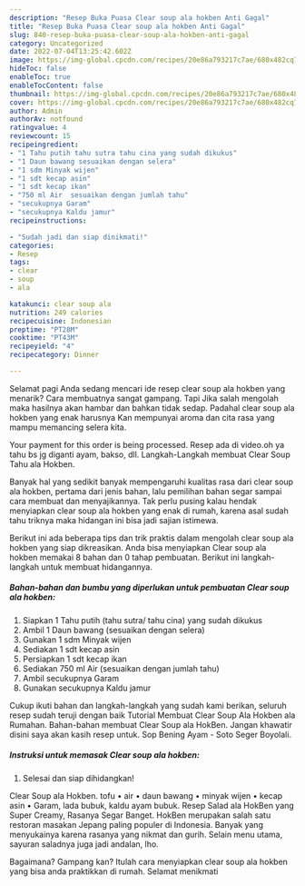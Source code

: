 ```yaml
---
description: "Resep Buka Puasa Clear soup ala hokben Anti Gagal"
title: "Resep Buka Puasa Clear soup ala hokben Anti Gagal"
slug: 840-resep-buka-puasa-clear-soup-ala-hokben-anti-gagal
category: Uncategorized
date: 2022-07-04T13:25:42.602Z
image: https://img-global.cpcdn.com/recipes/20e86a793217c7ae/680x482cq70/clear-soup-ala-hokben-foto-resep-utama.jpg
hideToc: false
enableToc: true
enableTocContent: false
thumbnail: https://img-global.cpcdn.com/recipes/20e86a793217c7ae/680x482cq70/clear-soup-ala-hokben-foto-resep-utama.jpg
cover: https://img-global.cpcdn.com/recipes/20e86a793217c7ae/680x482cq70/clear-soup-ala-hokben-foto-resep-utama.jpg
author: Admin
authorAv: notfound
ratingvalue: 4
reviewcount: 15
recipeingredient:
- "1 Tahu putih tahu sutra tahu cina yang sudah dikukus"
- "1 Daun bawang sesuaikan dengan selera"
- "1 sdm Minyak wijen"
- "1 sdt kecap asin"
- "1 sdt kecap ikan"
- "750 ml Air  sesuaikan dengan jumlah tahu"
- "secukupnya Garam"
- "secukupnya Kaldu jamur"
recipeinstructions:

- "Sudah jadi dan siap dinikmati!"
categories:
- Resep
tags:
- clear
- soup
- ala

katakunci: clear soup ala 
nutrition: 249 calories
recipecuisine: Indonesian
preptime: "PT28M"
cooktime: "PT43M"
recipeyield: "4"
recipecategory: Dinner

---
```



Selamat pagi Anda sedang mencari ide resep clear soup ala hokben yang menarik? Cara membuatnya sangat gampang. Tapi Jika salah mengolah maka hasilnya akan hambar dan bahkan tidak sedap. Padahal clear soup ala hokben yang enak harusnya Kan mempunyai aroma dan cita rasa yang mampu memancing selera kita.


Your payment for this order is being processed. Resep ada di video.oh ya tahu bs jg diganti ayam, bakso, dll. Langkah-Langkah membuat Clear Soup Tahu ala Hokben.

Banyak hal yang sedikit banyak mempengaruhi kualitas rasa dari clear soup ala hokben, pertama dari jenis bahan, lalu pemilihan bahan segar sampai cara membuat dan menyajikannya. Tak perlu pusing kalau hendak menyiapkan clear soup ala hokben yang enak di rumah, karena asal sudah tahu triknya maka hidangan ini bisa jadi sajian istimewa.


Berikut ini ada beberapa tips dan trik praktis dalam mengolah clear soup ala hokben yang siap dikreasikan. Anda bisa menyiapkan Clear soup ala hokben memakai 8 bahan dan 0 tahap pembuatan. Berikut ini langkah-langkah untuk membuat hidangannya.

<!--inarticleads1-->

##### Bahan-bahan dan bumbu yang diperlukan untuk pembuatan Clear soup ala hokben:

1. Siapkan 1 Tahu putih (tahu sutra/ tahu cina) yang sudah dikukus
1. Ambil 1 Daun bawang (sesuaikan dengan selera)
1. Gunakan 1 sdm Minyak wijen
1. Sediakan 1 sdt kecap asin
1. Persiapkan 1 sdt kecap ikan
1. Sediakan 750 ml Air  (sesuaikan dengan jumlah tahu)
1. Ambil secukupnya Garam
1. Gunakan secukupnya Kaldu jamur


Cukup ikuti bahan dan langkah-langkah yang sudah kami berikan, seluruh resep sudah teruji dengan baik Tutorial Membuat Clear Soup Ala Hokben ala Rumahan. Bahan-bahan membuat Clear Soup ala HokBen. Jangan khawatir disini saya akan kasih resep untuk. Sop Bening Ayam - Soto Seger Boyolali. 

<!--inarticleads2-->

##### Instruksi untuk memasak Clear soup ala hokben:


1. Selesai dan siap dihidangkan!

Clear Soup ala Hokben. tofu • air • daun bawang • minyak wijen • kecap asin • Garam, lada bubuk, kaldu ayam bubuk. Resep Salad ala HokBen yang Super Creamy, Rasanya Segar Banget. HokBen merupakan salah satu restoran masakan Jepang paling populer di Indonesia. Banyak yang menyukainya karena rasanya yang nikmat dan gurih. Selain menu utama, sayuran saladnya juga jadi andalan, lho. 

Bagaimana? Gampang kan? Itulah cara menyiapkan clear soup ala hokben yang bisa anda praktikkan di rumah. Selamat menikmati

